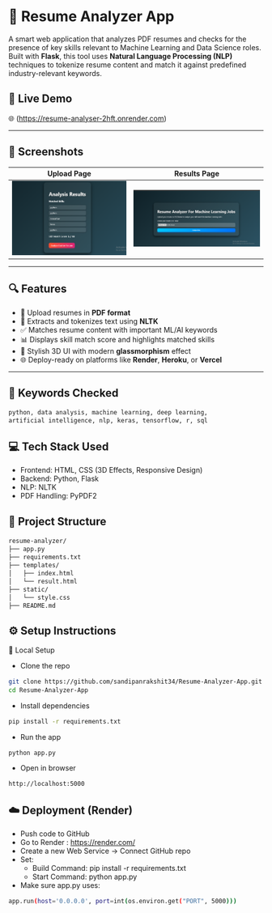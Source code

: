 # 📝 Resume Analyzer App

A smart web application that analyzes PDF resumes and checks for the presence of key skills relevant to Machine Learning and Data Science roles. Built with **Flask**, this tool uses **Natural Language Processing (NLP)** techniques to tokenize resume content and match it against predefined industry-relevant keywords.

## 🚀 Live Demo

🌐 (https://resume-analyser-2hft.onrender.com)  

---
## 📸 Screenshots

| Upload Page | Results Page |
|-------------|--------------|
| ![Upload](Assets/Resume-Analyzer-App2.png) | ![Result](Assets/resume_analyzer1.png) |


---

## 🔍 Features

- 📄 Upload resumes in **PDF format**
- 🧠 Extracts and tokenizes text using **NLTK**
- ✅ Matches resume content with important ML/AI keywords
- 📊 Displays skill match score and highlights matched skills
- 🎨 Stylish 3D UI with modern **glassmorphism** effect
- 🌐 Deploy-ready on platforms like **Render**, **Heroku**, or **Vercel**

---

## 🧠 Keywords Checked

```text
python, data analysis, machine learning, deep learning,
artificial intelligence, nlp, keras, tensorflow, r, sql
```

## 💻 Tech Stack Used

- Frontend: HTML, CSS (3D Effects, Responsive Design)
- Backend: Python, Flask
- NLP: NLTK
- PDF Handling: PyPDF2

## 📂 Project Structure

```text
resume-analyzer/
├── app.py
├── requirements.txt
├── templates/
│   ├── index.html
│   └── result.html
├── static/
│   └── style.css
├── README.md
```

## ⚙️ Setup Instructions

🔧 Local Setup
- Clone the repo
``` bash
git clone https://github.com/sandipanrakshit34/Resume-Analyzer-App.git
cd Resume-Analyzer-App
```
- Install dependencies
```bash
pip install -r requirements.txt

```

- Run the app
```bash
python app.py
```
- Open in browser
```bash
http://localhost:5000
```

## ☁️ Deployment (Render)
- Push code to GitHub
- Go to Render : https://render.com/
- Create a new Web Service → Connect GitHub repo
- Set:
    - Build Command: pip install -r requirements.txt
    - Start Command: python app.py
- Make sure app.py uses: 
```bash
app.run(host='0.0.0.0', port=int(os.environ.get("PORT", 5000)))
```

